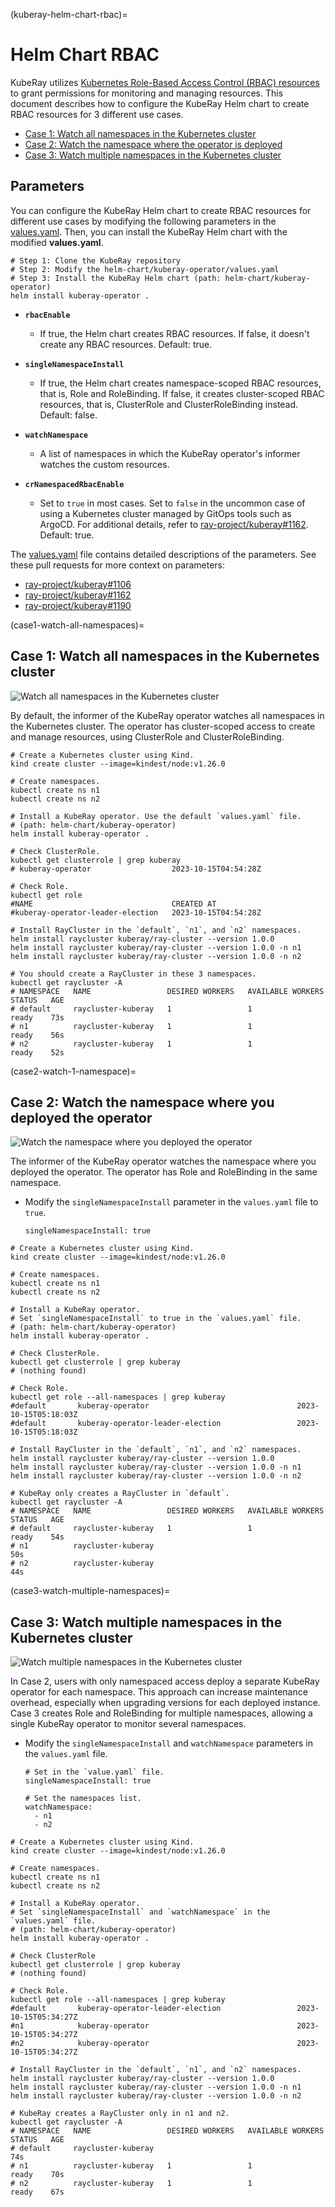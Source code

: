 (kuberay-helm-chart-rbac)=

# Helm Chart RBAC

KubeRay utilizes [Kubernetes Role-Based Access Control (RBAC) resources](https://kubernetes.io/docs/reference/access-authn-authz/rbac/) to grant permissions for monitoring and managing resources.
This document describes how to configure the KubeRay Helm chart to create RBAC resources for 3 different use cases.

* [Case 1: Watch all namespaces in the Kubernetes cluster](case1-watch-all-namespaces)
* [Case 2: Watch the namespace where the operator is deployed](case2-watch-1-namespace)
* [Case 3: Watch multiple namespaces in the Kubernetes cluster](case3-watch-multiple-namespaces)

## Parameters

You can configure the KubeRay Helm chart to create RBAC resources for different use cases by modifying the following parameters in the [values.yaml](https://github.com/ray-project/kuberay/blob/master/helm-chart/kuberay-operator/values.yaml).
Then, you can install the KubeRay Helm chart with the modified **values.yaml**.

```shell
# Step 1: Clone the KubeRay repository
# Step 2: Modify the helm-chart/kuberay-operator/values.yaml
# Step 3: Install the KubeRay Helm chart (path: helm-chart/kuberay-operator)
helm install kuberay-operator .
```

* **`rbacEnable`**
  * If true, the Helm chart creates RBAC resources. If false, it doesn't create any RBAC resources. Default: true.

* **`singleNamespaceInstall`**
  * If true, the Helm chart creates  namespace-scoped RBAC resources, that is, Role and RoleBinding. If false, it creates  cluster-scoped RBAC resources, that is, ClusterRole and ClusterRoleBinding instead. Default: false.

* **`watchNamespace`**
  * A list of namespaces in which the KubeRay operator's informer watches the custom resources.

* **`crNamespacedRbacEnable`**
  * Set to `true` in most cases. Set to `false` in the uncommon case of using a Kubernetes cluster managed by GitOps tools such as ArgoCD. For additional details, refer to [ray-project/kuberay#1162](https://github.com/ray-project/kuberay/pull/1162). Default: true.

The [values.yaml](https://github.com/ray-project/kuberay/blob/master/helm-chart/kuberay-operator/values.yaml) file contains detailed descriptions of the parameters.
See these pull requests for more context on parameters: 
* [ray-project/kuberay#1106](https://github.com/ray-project/kuberay/pull/1106)
* [ray-project/kuberay#1162](https://github.com/ray-project/kuberay/pull/1162)
* [ray-project/kuberay#1190](https://github.com/ray-project/kuberay/pull/1190)

(case1-watch-all-namespaces)=
## Case 1: Watch all namespaces in the Kubernetes cluster

![Watch all namespaces in the Kubernetes cluster](../images/rbac-clusterrole.svg)

By default, the informer of the KubeRay operator watches all namespaces in the Kubernetes cluster.
The operator has cluster-scoped access to create and manage resources, using ClusterRole and ClusterRoleBinding.

```shell
# Create a Kubernetes cluster using Kind.
kind create cluster --image=kindest/node:v1.26.0

# Create namespaces.
kubectl create ns n1
kubectl create ns n2

# Install a KubeRay operator. Use the default `values.yaml` file.
# (path: helm-chart/kuberay-operator)
helm install kuberay-operator .

# Check ClusterRole.
kubectl get clusterrole | grep kuberay
# kuberay-operator                  2023-10-15T04:54:28Z

# Check Role.
kubectl get role
#NAME                               CREATED AT
#kuberay-operator-leader-election   2023-10-15T04:54:28Z

# Install RayCluster in the `default`, `n1`, and `n2` namespaces.
helm install raycluster kuberay/ray-cluster --version 1.0.0
helm install raycluster kuberay/ray-cluster --version 1.0.0 -n n1
helm install raycluster kuberay/ray-cluster --version 1.0.0 -n n2

# You should create a RayCluster in these 3 namespaces.
kubectl get raycluster -A
# NAMESPACE   NAME                 DESIRED WORKERS   AVAILABLE WORKERS   STATUS   AGE
# default     raycluster-kuberay   1                 1                   ready    73s
# n1          raycluster-kuberay   1                 1                   ready    56s
# n2          raycluster-kuberay   1                 1                   ready    52s
```

(case2-watch-1-namespace)=
## Case 2: Watch the namespace where you deployed the operator

![Watch the namespace where you deployed the operator](../images/rbac-role-one-namespace.svg)

The informer of the KubeRay operator watches the namespace where you deployed the operator.
The operator has Role and RoleBinding in the same namespace.

* Modify the `singleNamespaceInstall` parameter in the `values.yaml` file to `true`.
  ```shell
  singleNamespaceInstall: true
  ```

```shell
# Create a Kubernetes cluster using Kind.
kind create cluster --image=kindest/node:v1.26.0

# Create namespaces.
kubectl create ns n1
kubectl create ns n2

# Install a KubeRay operator.
# Set `singleNamespaceInstall` to true in the `values.yaml` file.
# (path: helm-chart/kuberay-operator)
helm install kuberay-operator .

# Check ClusterRole.
kubectl get clusterrole | grep kuberay
# (nothing found)

# Check Role.
kubectl get role --all-namespaces | grep kuberay
#default       kuberay-operator                                 2023-10-15T05:18:03Z
#default       kuberay-operator-leader-election                 2023-10-15T05:18:03Z

# Install RayCluster in the `default`, `n1`, and `n2` namespaces.
helm install raycluster kuberay/ray-cluster --version 1.0.0
helm install raycluster kuberay/ray-cluster --version 1.0.0 -n n1
helm install raycluster kuberay/ray-cluster --version 1.0.0 -n n2

# KubeRay only creates a RayCluster in `default`.
kubectl get raycluster -A
# NAMESPACE   NAME                 DESIRED WORKERS   AVAILABLE WORKERS   STATUS   AGE
# default     raycluster-kuberay   1                 1                   ready    54s
# n1          raycluster-kuberay                                                  50s
# n2          raycluster-kuberay                                                  44s
```

(case3-watch-multiple-namespaces)=
## Case 3: Watch multiple namespaces in the Kubernetes cluster

![Watch multiple namespaces in the Kubernetes cluster](../images/rbac-role-multi-namespaces.svg)

In Case 2, users with only namespaced access deploy a separate KubeRay operator for each namespace.
This approach can increase maintenance overhead, especially when upgrading versions for each deployed instance.
Case 3 creates Role and RoleBinding for multiple namespaces, allowing a single KubeRay operator to monitor several namespaces.

* Modify the `singleNamespaceInstall` and `watchNamespace` parameters in the `values.yaml` file.
  ```shell
  # Set in the `value.yaml` file.
  singleNamespaceInstall: true

  # Set the namespaces list.
  watchNamespace:
    - n1
    - n2
  ```

```shell
# Create a Kubernetes cluster using Kind.
kind create cluster --image=kindest/node:v1.26.0

# Create namespaces.
kubectl create ns n1
kubectl create ns n2

# Install a KubeRay operator.
# Set `singleNamespaceInstall` and `watchNamespace` in the `values.yaml` file.
# (path: helm-chart/kuberay-operator)
helm install kuberay-operator .

# Check ClusterRole
kubectl get clusterrole | grep kuberay
# (nothing found)

# Check Role.
kubectl get role --all-namespaces | grep kuberay
#default       kuberay-operator-leader-election                 2023-10-15T05:34:27Z
#n1            kuberay-operator                                 2023-10-15T05:34:27Z
#n2            kuberay-operator                                 2023-10-15T05:34:27Z

# Install RayCluster in the `default`, `n1`, and `n2` namespaces.
helm install raycluster kuberay/ray-cluster --version 1.0.0
helm install raycluster kuberay/ray-cluster --version 1.0.0 -n n1
helm install raycluster kuberay/ray-cluster --version 1.0.0 -n n2

# KubeRay creates a RayCluster only in n1 and n2.
kubectl get raycluster -A
# NAMESPACE   NAME                 DESIRED WORKERS   AVAILABLE WORKERS   STATUS   AGE
# default     raycluster-kuberay                                                  74s
# n1          raycluster-kuberay   1                 1                   ready    70s
# n2          raycluster-kuberay   1                 1                   ready    67s
```
